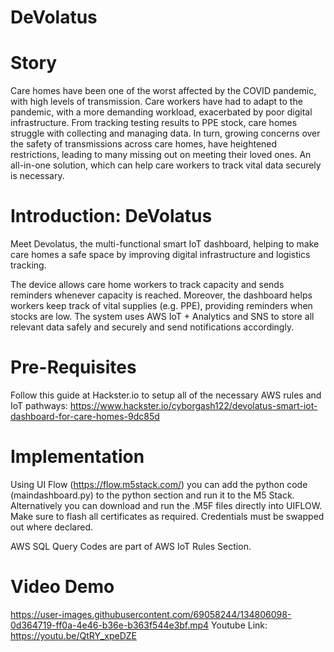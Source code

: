 # DeVolatus
# Story
Care homes have been one of the worst affected by the COVID pandemic, with high levels of transmission. Care workers have had to adapt to the pandemic, with a more demanding workload, exacerbated by poor digital infrastructure. From tracking testing results to PPE stock, care homes struggle with collecting and managing data. In turn, growing concerns over the safety of transmissions across care homes, have heightened restrictions, leading to many missing out on meeting their loved ones. An all-in-one solution, which can help care workers to track vital data securely is necessary.

# Introduction: DeVolatus
Meet Devolatus, the multi-functional smart IoT dashboard, helping to make care homes a safe space by improving digital infrastructure and logistics tracking.

The device allows care home workers to track capacity and sends reminders whenever capacity is reached. Moreover, the dashboard helps workers keep track of vital supplies (e.g. PPE), providing reminders when stocks are low. The system uses AWS IoT + Analytics and SNS to store all relevant data safely and securely and send notifications accordingly.

# Pre-Requisites
Follow this guide at Hackster.io to setup all of the necessary AWS rules and IoT pathways: https://www.hackster.io/cyborgash122/devolatus-smart-iot-dashboard-for-care-homes-9dc85d

# Implementation
Using UI Flow (https://flow.m5stack.com/) you can add the python code (maindashboard.py) to the python section and run it to the M5 Stack. Alternatively you can download and run the .M5F files directly into UIFLOW. Make sure to flash all certificates as required. Credentials must be swapped out where declared. 

AWS SQL Query Codes are part of AWS IoT Rules Section. 

# Video Demo
https://user-images.githubusercontent.com/69058244/134806098-0d364719-ff0a-4e46-b36e-b363f544e3bf.mp4
Youtube Link: https://youtu.be/QtRY_xpeDZE

